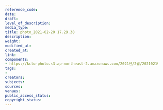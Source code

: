 ```yaml
---
reference_code: 
date: 
draft: 
level_of_description: 
media_type: 
title: photo_2021-02-20 17.29.38
description: 
weight: 
modified_at: 
created_at: 
link: 
components:
- https://kctu-photo.s3.ap-northeast-2.amazonaws.com/2021년/2월/20210219_백기완+선생+발인.영결식.하관/곽노충/photo_2021-02-20+17.29.38.jpeg
tags:
- 
creators: 
subjects: 
sources: 
venues: 
public_access_status: 
copyright_status: 
---
```

